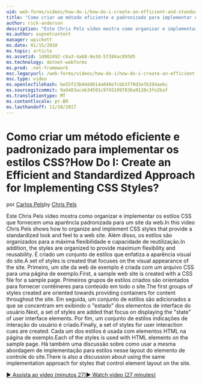 ```yaml
---
uid: web-forms/videos/how-do-i/how-do-i-create-an-efficient-and-standardized-approach-for-implementing-css-styles
title: "Como criar um método eficiente e padronizado para implementar os estilos CSS? | Microsoft Docs"
author: rick-anderson
description: "Este Chris Pels vídeo mostra como organizar e implementar os estilos CSS que fornecem uma aparência padronizada para um site da web. Além disso, os estilos são..."
ms.author: aspnetcontent
manager: wpickett
ms.date: 01/15/2010
ms.topic: article
ms.assetid: 1d902492-c6a3-4ab8-8e3d-57384ac893d5
ms.technology: dotnet-webforms
ms.prod: .net-framework
msc.legacyurl: /web-forms/videos/how-do-i/how-do-i-create-an-efficient-and-standardized-approach-for-implementing-css-styles
msc.type: video
ms.openlocfilehash: be55f23b94dd014a049e7cbb3f70d3e7b194ae6c
ms.sourcegitcommit: 9a9483aceb34591c97451997036a9120c3fe2baf
ms.translationtype: MT
ms.contentlocale: pt-BR
ms.lasthandoff: 11/10/2017
---
```

<a name="how-do-i-create-an-efficient-and-standardized-approach-for-implementing-css-styles"></a><span data-ttu-id="1b9c7-105">Como criar um método eficiente e padronizado para implementar os estilos CSS?</span><span class="sxs-lookup"><span data-stu-id="1b9c7-105">How Do I: Create an Efficient and Standardized Approach for Implementing CSS Styles?</span></span>
====================
<span data-ttu-id="1b9c7-106">por [Carlos Pels](https://twitter.com/chrispels)</span><span class="sxs-lookup"><span data-stu-id="1b9c7-106">by [Chris Pels](https://twitter.com/chrispels)</span></span>

<span data-ttu-id="1b9c7-107">Este Chris Pels vídeo mostra como organizar e implementar os estilos CSS que fornecem uma aparência padronizada para um site da web.</span><span class="sxs-lookup"><span data-stu-id="1b9c7-107">In this video Chris Pels shows how to organize and implement CSS styles that provide a standardized look and feel to a web site.</span></span> <span data-ttu-id="1b9c7-108">Além disso, os estilos são organizados para a máxima flexibilidade e capacidade de reutilização.</span><span class="sxs-lookup"><span data-stu-id="1b9c7-108">In addition, the styles are organized to provide maximum flexibility and reusability.</span></span> <span data-ttu-id="1b9c7-109">É criado um conjunto de estilos que enfatiza a aparência visual do site.</span><span class="sxs-lookup"><span data-stu-id="1b9c7-109">A set of styles is created that focuses on the visual appearance of the site.</span></span> <span data-ttu-id="1b9c7-110">Primeiro, um site da web de exemplo é criada com um arquivo CSS para uma página de exemplo.</span><span class="sxs-lookup"><span data-stu-id="1b9c7-110">First, a sample web site is created with a CSS file for a sample page.</span></span> <span data-ttu-id="1b9c7-111">Primeiros grupos de estilos criados são orientados para fornecer contêineres para conteúdo em todo o site.</span><span class="sxs-lookup"><span data-stu-id="1b9c7-111">The first groups of styles created are oriented towards providing containers for content throughout the site.</span></span> <span data-ttu-id="1b9c7-112">Em seguida, um conjunto de estilos são adicionados a que se concentram em exibindo o "estado" dos elementos de interface do usuário.</span><span class="sxs-lookup"><span data-stu-id="1b9c7-112">Next, a set of styles are added that focus on displaying the "state" of user interface elements.</span></span> <span data-ttu-id="1b9c7-113">Por fim, um conjunto de estilos indicações de interação do usuário é criado.</span><span class="sxs-lookup"><span data-stu-id="1b9c7-113">Finally, a set of styles for user interaction cues are created.</span></span> <span data-ttu-id="1b9c7-114">Cada um dos estilos é usada com elementos HTML na página de exemplo.</span><span class="sxs-lookup"><span data-stu-id="1b9c7-114">Each of the styles is used with HTML elements on the sample page.</span></span> <span data-ttu-id="1b9c7-115">Há também uma discussão sobre como usar a mesma abordagem de implementação para estilos nesse layout do elemento de controle do site.</span><span class="sxs-lookup"><span data-stu-id="1b9c7-115">There is also a discussion about using the same implementation approach for styles that control element layout on the site.</span></span>

[<span data-ttu-id="1b9c7-116">&#9654; Assista ao vídeo (minutos 27)</span><span class="sxs-lookup"><span data-stu-id="1b9c7-116">&#9654; Watch video (27 minutes)</span></span>](https://channel9.msdn.com/Blogs/ASP-NET-Site-Videos/how-do-i-create-an-efficient-and-standardized-approach-for-implementing-css-styles)
